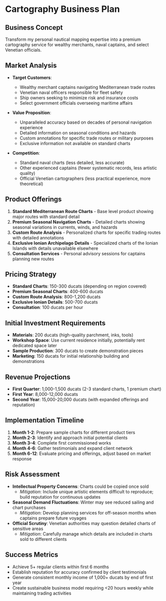 # Cartography Business Plan

## Business Concept
Transform my personal nautical mapping expertise into a premium cartography service for wealthy merchants, naval captains, and select Venetian officials.

## Market Analysis
- **Target Customers**: 
  - Wealthy merchant captains navigating Mediterranean trade routes
  - Venetian naval officers responsible for fleet safety
  - Ship owners seeking to minimize risk and insurance costs
  - Select government officials overseeing maritime affairs

- **Value Proposition**:
  - Unparalleled accuracy based on decades of personal navigation experience
  - Detailed information on seasonal conditions and hazards
  - Custom annotations for specific trade routes or military purposes
  - Exclusive information not available on standard charts

- **Competition**:
  - Standard naval charts (less detailed, less accurate)
  - Other experienced captains (fewer systematic records, less artistic quality)
  - Official Venetian cartographers (less practical experience, more theoretical)

## Product Offerings
1. **Standard Mediterranean Route Charts** - Base level product showing major routes with standard detail
2. **Premium Seasonal Navigation Charts** - Detailed charts showing seasonal variations in currents, winds, and hazards
3. **Custom Route Analysis** - Personalized charts for specific trading routes with detailed annotations
4. **Exclusive Ionian Archipelago Details** - Specialized charts of the Ionian Islands with details unavailable elsewhere
5. **Consultation Services** - Personal advisory sessions for captains planning new routes

## Pricing Strategy
- **Standard Charts**: 150-300 ducats (depending on region covered)
- **Premium Seasonal Charts**: 400-600 ducats
- **Custom Route Analysis**: 800-1,200 ducats
- **Exclusive Ionian Details**: 500-700 ducats
- **Consultation**: 100 ducats per hour

## Initial Investment Requirements
- **Materials**: 200 ducats (high-quality parchment, inks, tools)
- **Workshop Space**: Use current residence initially, potentially rent dedicated space later
- **Sample Production**: 300 ducats to create demonstration pieces
- **Marketing**: 150 ducats for initial relationship building and demonstrations

## Revenue Projections
- **First Quarter**: 1,000-1,500 ducats (2-3 standard charts, 1 premium chart)
- **First Year**: 8,000-12,000 ducats
- **Second Year**: 15,000-20,000 ducats (with expanded offerings and reputation)

## Implementation Timeline
1. **Month 1-2**: Prepare sample charts for different product tiers
2. **Month 2-3**: Identify and approach initial potential clients
3. **Month 3-4**: Complete first commissioned works
4. **Month 4-6**: Gather testimonials and expand client network
5. **Month 6-12**: Evaluate pricing and offerings, adjust based on market response

## Risk Assessment
- **Intellectual Property Concerns**: Charts could be copied once sold
  - *Mitigation*: Include unique artistic elements difficult to reproduce; build reputation for continuous updates
- **Seasonal Demand Fluctuations**: Winter may see reduced sailing and chart purchases
  - *Mitigation*: Develop planning services for off-season months when captains prepare future voyages
- **Official Scrutiny**: Venetian authorities may question detailed charts of sensitive areas
  - *Mitigation*: Carefully manage which details are included in charts sold to different clients

## Success Metrics
- Achieve 5+ regular clients within first 6 months
- Establish reputation for accuracy confirmed by client testimonials
- Generate consistent monthly income of 1,000+ ducats by end of first year
- Create sustainable business model requiring <20 hours weekly while maintaining trading activities
